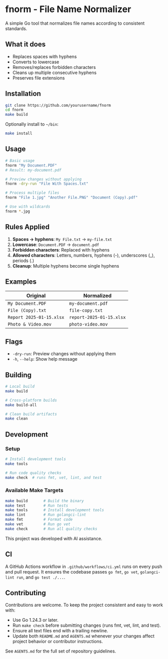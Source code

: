 # fnorm - File Name Normalizer

A simple Go tool that normalizes file names according to consistent standards.

## What it does

- Replaces spaces with hyphens
- Converts to lowercase
- Removes/replaces forbidden characters
- Cleans up multiple consecutive hyphens
- Preserves file extensions

## Installation

```bash
git clone https://github.com/yourusername/fnorm
cd fnorm
make build
```

Optionally install to `~/bin`:
```bash
make install
```

## Usage

```bash
# Basic usage
fnorm "My Document.PDF"
# Result: my-document.pdf

# Preview changes without applying
fnorm -dry-run "File With Spaces.txt"

# Process multiple files
fnorm "File 1.jpg" "Another File.PNG" "Document (Copy).pdf"

# Use with wildcards
fnorm *.jpg
```

## Rules Applied

1. **Spaces → hyphens**: `My File.txt` → `my-file.txt`
2. **Lowercase**: `Document.PDF` → `document.pdf`
3. **Forbidden characters**: Replaced with hyphens
4. **Allowed characters**: Letters, numbers, hyphens (-), underscores (_), periods (.)
5. **Cleanup**: Multiple hyphens become single hyphens

## Examples

| Original | Normalized |
|----------|------------|
| `My Document.PDF` | `my-document.pdf` |
| `File (Copy).txt` | `file-copy.txt` |
| `Report 2025-01-15.xlsx` | `report-2025-01-15.xlsx` |
| `Photo & Video.mov` | `photo-video.mov` |

## Flags

- `-dry-run`: Preview changes without applying them
- `-h`, `--help`: Show help message

## Building

```bash
# Local build
make build

# Cross-platform builds
make build-all

# Clean build artifacts
make clean
```

## Development

### Setup

```bash
# Install development tools
make tools

# Run code quality checks
make check  # runs fmt, vet, lint, and test
```

### Available Make Targets

```bash
make build       # Build the binary
make test        # Run tests
make tools       # Install development tools
make lint        # Run golangci-lint
make fmt         # Format code
make vet         # Run go vet
make check       # Run all quality checks
```

This project was developed with AI assistance.

## CI

A GitHub Actions workflow in `.github/workflows/ci.yml` runs on every push and pull request. It ensures the codebase passes `go fmt`, `go vet`, `golangci-lint run`, and `go test ./...`.

## Contributing

Contributions are welcome. To keep the project consistent and easy to work with:

- Use Go 1.24.3 or later.
- Run `make check` before submitting changes (runs fmt, vet, lint, and test).
- Ensure all text files end with a trailing newline.
- Update both `README.md` and `AGENTS.md` whenever your changes affect project behavior or contributor instructions.

See `AGENTS.md` for the full set of repository guidelines.
